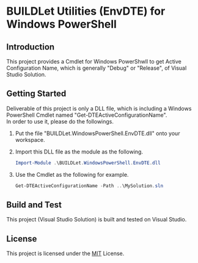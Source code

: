 BUILDLet Utilities (EnvDTE) for Windows PowerShell
==================================================

Introduction
------------

This project provides a Cmdlet for Windows PowerShwll to get Active Configuration Name, which is generally "Debug" or "Release", of Visual Studio Solution.

Getting Started
---------------

Deliverable of this project is only a DLL file, which is including a Windows PowerShell Cmdlet named "Get-DTEActiveConfigurationName".  
In order to use it, please do the followings.

1. Put the file "BUILDLet.WindowsPowerShell.EnvDTE.dll" onto your workspace.
2. Import this DLL file as the module as the following.

   ```PowerShell
   Import-Module .\BUILDLet.WindowsPowerShell.EnvDTE.dll
   ```

3. Use the Cmdlet as the following for example.

   ```PowerShell
   Get-DTEActiveConfigurationName -Path ..\MySolution.sln
   ```

Build and Test
--------------

This project (Visual Studio Solution) is built and tested on Visual Studio.

License
-------

This project is licensed under the [MIT](https://opensource.org/licenses/MIT) License.
